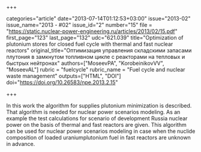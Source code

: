 +++

categories="article"
date="2013-07-14T01:12:53+03:00"
issue="2013-02"
issue_name="2013 - #02"
issue_id="2"
number="15"
file = "https://static.nuclear-power-engineering.ru/articles/2013/02/15.pdf"
first_page="123"
last_page="132"
udc="621.039"
title="Optimization of plutonium stores for closed fuel cycle with thermal and fast nuclear reactors"
original_title="Оптимизация управления складскими запасами плутония в замкнутом топливном цикле с реакторами на тепловых и быстрых нейтронах"
authors=["MoseevPA", "KorobeinikovVV", "MoseevAL"]
rubric = "fuelcycle"
rubric_name = "Fuel cycle and nuclear waste management"
outputs=["HTML", "DOI"]
doi="https://doi.org/10.26583/npe.2013.2.15"

+++

In this work the algorithm for supplies plutonium minimization is described. That algorithm is needed for nuclear power scenarios modeling. As an example the test calculations for scenario of development Russia nuclear power on the basis of thermal and fast reactors are given. This algorithm can be used for nuclear power scenarios modeling in case when the nuclide composition of loaded uraniumplutonium fuel in fast reactors are unknown in advance.